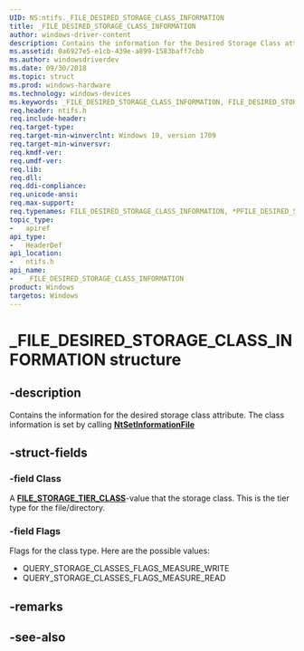 ```yaml
---
UID: NS:ntifs._FILE_DESIRED_STORAGE_CLASS_INFORMATION
title: _FILE_DESIRED_STORAGE_CLASS_INFORMATION
author: windows-driver-content
description: Contains the information for the Desired Storage Class attribute.
ms.assetid: 0a6927e5-e1cb-439e-a899-1583baff7cbb
ms.author: windowsdriverdev
ms.date: 09/30/2018
ms.topic: struct
ms.prod: windows-hardware
ms.technology: windows-devices
ms.keywords: _FILE_DESIRED_STORAGE_CLASS_INFORMATION, FILE_DESIRED_STORAGE_CLASS_INFORMATION, *PFILE_DESIRED_STORAGE_CLASS_INFORMATION, 
req.header: ntifs.h
req.include-header:
req.target-type:
req.target-min-winverclnt: Windows 10, version 1709
req.target-min-winversvr:
req.kmdf-ver:
req.umdf-ver:
req.lib:
req.dll:
req.ddi-compliance:
req.unicode-ansi:
req.max-support:
req.typenames: FILE_DESIRED_STORAGE_CLASS_INFORMATION, *PFILE_DESIRED_STORAGE_CLASS_INFORMATION
topic_type: 
-	apiref
api_type: 
-	HeaderDef
api_location: 
-	ntifs.h
api_name: 
-	_FILE_DESIRED_STORAGE_CLASS_INFORMATION
product: Windows
targetos: Windows
---
```


# _FILE_DESIRED_STORAGE_CLASS_INFORMATION structure

## -description
Contains the information for the desired storage class attribute. The class information is set by calling [**NtSetInformationFile**](nf-ntifs-ntsetinformationfile.md)

## -struct-fields

### -field Class
A [**FILE_STORAGE_TIER_CLASS**](ne-ntifs-_file_storage_tier_class.md)-value that the storage class. This is the tier type for the file/directory.
 
### -field Flags
Flags for the class type. Here are the possible values:

- QUERY_STORAGE_CLASSES_FLAGS_MEASURE_WRITE
- QUERY_STORAGE_CLASSES_FLAGS_MEASURE_READ

## -remarks

## -see-also